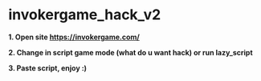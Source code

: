 # invokergame_hack_v2

**1. Open site https://invokergame.com/**

**2. Change in script game mode (what do u want hack) or run lazy_script**

**3. Paste script, enjoy :)**
